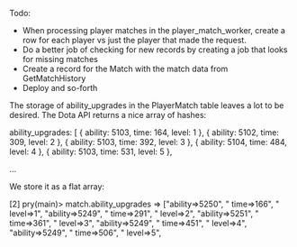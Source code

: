 Todo:

- When processing player matches in the player_match_worker, create a row for each player vs just the player that made the request.
- Do a better job of checking for new records by creating a job that looks for missing matches
- Create a record for the Match with the match data from GetMatchHistory
- Deploy and so-forth



The storage of ability_upgrades in the PlayerMatch table leaves a lot to be desired. The Dota API returns a nice array of hashes:

ability_upgrades: [
  {
    ability: 5103,
    time: 164,
    level: 1
  },
  {
    ability: 5102,
    time: 309,
    level: 2
  },
  {
    ability: 5103,
    time: 392,
    level: 3
  },
  {
    ability: 5104,
    time: 484,
    level: 4
  },
  {
    ability: 5103,
    time: 531,
    level: 5
  },

  ...

We store it as a flat array:

[2] pry(main)> match.ability_upgrades
=> ["ability=>5250",
 " time=>166",
 " level=>1",
 "ability=>5249",
 " time=>291",
 " level=>2",
 "ability=>5251",
 " time=>361",
 " level=>3",
 "ability=>5249",
 " time=>451",
 " level=>4",
 "ability=>5249",
 " time=>506",
 " level=>5",


